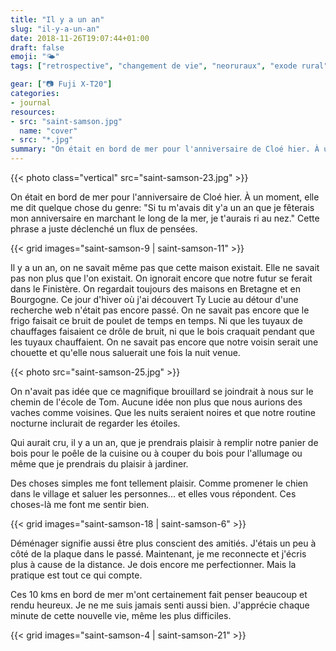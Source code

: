 ```yaml
---
title: "Il y a un an"
slug: "il-y-a-un-an"
date: 2018-11-26T19:07:44+01:00
draft: false
emoji: "🌤"
tags: ["retrospective", "changement de vie", "neoruraux", "exode rural", "france", "finistere", "monts d'Arrée", "Bretagne", "campagne", "ocean", "slow life"]

gear: ["📷 Fuji X-T20"]
categories:
- journal
resources:
- src: "saint-samson.jpg"
  name: "cover"
- src: "*.jpg"
summary: "On était en bord de mer pour l'anniversaire de Cloé hier. À un moment, elle me dit quelque chose du genre: 'Si tu m'avais dit y'a un an que je fêterais mon anniversaire en marchant le long de la mer, je t'aurais ri au nez.' Cette phrase a juste déclenché un flux de pensées."
---
```


{{< photo class="vertical" src="saint-samson-23.jpg" >}}

On était en bord de mer pour l'anniversaire de Cloé hier. À un moment, elle me dit quelque chose du genre: "Si tu m'avais dit y'a un an que je fêterais mon anniversaire en marchant le long de la mer, je t'aurais ri au nez." Cette phrase a juste déclenché un flux de pensées.

{{< grid images="saint-samson-9 | saint-samson-11" >}}

Il y a un an, on ne savait même pas que cette maison existait. Elle ne savait pas non plus que l'on existait. On ignorait encore que notre futur se ferait dans le Finistère. On regardait toujours des maisons en Bretagne et en Bourgogne. Ce jour d'hiver où j'ai découvert Ty Lucie au détour d'une recherche web n'était pas encore passé. On ne savait pas encore que le frigo faisait ce bruit de poulet de temps en temps. Ni que les tuyaux de chauffages faisaient ce drôle de bruit, ni que le bois craquait pendant que les tuyaux chauffaient. On ne savait pas encore que notre voisin serait une chouette et qu'elle nous saluerait une fois la nuit venue.

{{< photo src="saint-samson-25.jpg" >}}

On n'avait pas idée que ce magnifique brouillard se joindrait à nous sur le chemin de l'école de Tom. Aucune idée non plus que nous aurions des vaches comme voisines. Que les nuits seraient noires et que notre routine nocturne inclurait de regarder les étoiles.

Qui aurait cru, il y a un an, que je prendrais plaisir à remplir notre panier de bois pour le poêle de la cuisine ou à couper du bois pour l'allumage ou même que je prendrais du plaisir à jardiner.

Des choses simples me font tellement plaisir. Comme promener le chien dans le village et saluer les personnes... et elles vous répondent. Ces choses-là me font me sentir bien.

{{< grid images="saint-samson-18 | saint-samson-6" >}}

Déménager signifie aussi être plus conscient des amitiés. J'étais un peu à côté de la plaque dans le passé. Maintenant, je me reconnecte et j'écris plus à cause de la distance. Je dois encore me perfectionner. Mais la pratique est tout ce qui compte.

Ces 10 kms en bord de mer m'ont certainement fait penser beaucoup et rendu heureux. Je ne me suis jamais senti aussi bien. J'apprécie chaque minute de cette nouvelle vie, même les plus difficiles.

{{< grid images="saint-samson-4 | saint-samson-21" >}}
